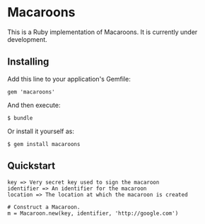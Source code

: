 # Macaroons

This is a Ruby implementation of Macaroons. It is currently under development.

## Installing
Add this line to your application's Gemfile:

    gem 'macaroons'

And then execute:

    $ bundle

Or install it yourself as:

    $ gem install macaroons

## Quickstart

    key => Very secret key used to sign the macaroon
    identifier => An identifier for the macaroon
    location => The location at which the macaroon is created

    # Construct a Macaroon.
    m = Macaroon.new(key, identifier, 'http://google.com')
